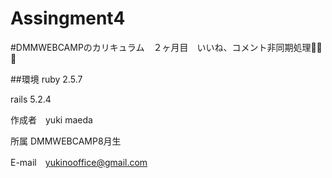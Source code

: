 # Assingment4
#DMMWEBCAMPのカリキュラム　２ヶ月目　いいね、コメント非同期処理👩‍💻🏅


##環境 ruby 2.5.7

rails 5.2.4

作成者　yuki maeda

所属 DMMWEBCAMP8月生

E-mail　yukinooffice@gmail.com

